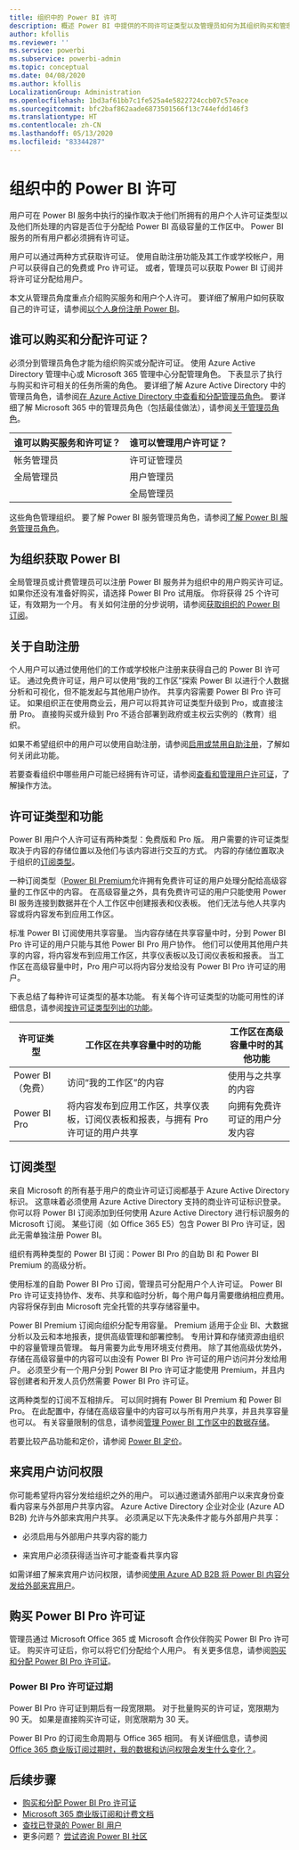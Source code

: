 ```yaml
---
title: 组织中的 Power BI 许可
description: 概述 Power BI 中提供的不同许可证类型以及管理员如何为其组织购买和管理许可。
author: kfollis
ms.reviewer: ''
ms.service: powerbi
ms.subservice: powerbi-admin
ms.topic: conceptual
ms.date: 04/08/2020
ms.author: kfollis
LocalizationGroup: Administration
ms.openlocfilehash: 1bd3af61bb7c1fe525a4e5822724ccb07c57eace
ms.sourcegitcommit: bfc2baf862aade6873501566f13c744efdd146f3
ms.translationtype: HT
ms.contentlocale: zh-CN
ms.lasthandoff: 05/13/2020
ms.locfileid: "83344287"
---
```

# <a name="power-bi-licensing-in-your-organization"></a>组织中的 Power BI 许可

用户可在 Power BI 服务中执行的操作取决于他们所拥有的用户个人许可证类型以及他们所处理的内容是否位于分配给 Power BI 高级容量的工作区中。 Power BI 服务的所有用户都必须拥有许可证。

用户可以通过两种方式获取许可证。 使用自助注册功能及其工作或学校帐户，用户可以获得自己的免费或 Pro 许可证。 或者，管理员可以获取 Power BI 订阅并将许可证分配给用户。

本文从管理员角度重点介绍购买服务和用户个人许可。 要详细了解用户如何获取自己的许可证，请参阅[以个人身份注册 Power BI](../fundamentals/service-self-service-signup-for-power-bi.md)。

## <a name="who-can-purchase-and-assign-licenses"></a>谁可以购买和分配许可证？

必须分到管理员角色才能为组织购买或分配许可证。 使用 Azure Active Directory 管理中心或 Microsoft 365 管理中心分配管理角色。 下表显示了执行与购买和许可相关的任务所需的角色。 要详细了解 Azure Active Directory 中的管理员角色，请参阅[在 Azure Active Directory 中查看和分配管理员角色](https://docs.microsoft.com/azure/active-directory/users-groups-roles/directory-manage-roles-portal)。 要详细了解 Microsoft 365 中的管理员角色（包括最佳做法），请参阅[关于管理员角色](https://docs.microsoft.com/microsoft-365/admin/add-users/about-admin-roles?view=o365-worldwide)。

| 谁可以购买服务和许可证？ | 谁可以管理用户许可证？ |
| --------------- | --------------- |
| 帐务管理员 | 许可证管理员 |
| 全局管理员 | 用户管理员 |
|  | 全局管理员 |

这些角色管理组织。 要了解 Power BI 服务管理员角色，请参阅[了解 Power BI 服务管理员角色](service-admin-role.md)。

## <a name="get-power-bi-for-your-organization"></a>为组织获取 Power BI

全局管理员或计费管理员可以注册 Power BI 服务并为组织中的用户购买许可证。 如果你还没有准备好购买，请选择 Power BI Pro 试用版。 你将获得 25 个许可证，有效期为一个月。 有关如何注册的分步说明，请参阅[获取组织的 Power BI 订阅](service-admin-org-subscription.md)。

## <a name="about-self-service-sign-up"></a>关于自助注册

个人用户可以通过使用他们的工作或学校帐户注册来获得自己的 Power BI 许可证。 通过免费许可证，用户可以使用“我的工作区”探索 Power BI 以进行个人数据分析和可视化，但不能发起与其他用户协作。 共享内容需要 Power BI Pro 许可证。 如果组织正在使用商业云，用户可以将其许可证类型升级到 Pro，或直接注册 Pro。 直接购买或升级到 Pro 不适合部署到政府或主权云实例的（教育）组织。

如果不希望组织中的用户可以使用自助注册，请参阅[启用或禁用自助注册](service-admin-disable-self-service.md)，了解如何关闭此功能。

若要查看组织中哪些用户可能已经拥有许可证，请参阅[查看和管理用户许可证](service-admin-manage-licenses.md)，了解操作方法。

## <a name="license-types-and-capabilities"></a>许可证类型和功能

Power BI 用户个人许可证有两种类型：免费版和 Pro 版。 用户需要的许可证类型取决于内容的存储位置以及他们与该内容进行交互的方式。 内容的存储位置取决于组织的[订阅类型](#subscription-types)。

一种订阅类型（[Power BI Premium](service-admin-premium-purchase.md)允许拥有免费许可证的用户处理分配给高级容量的工作区中的内容。 在高级容量之外，具有免费许可证的用户只能使用 Power BI 服务连接到数据并在个人工作区中创建报表和仪表板。 他们无法与他人共享内容或将内容发布到应用工作区。

标准 Power BI 订阅使用共享容量。 当内容存储在共享容量中时，分到 Power BI Pro 许可证的用户只能与其他 Power BI Pro 用户协作。 他们可以使用其他用户共享的内容，将内容发布到应用工作区，共享仪表板以及订阅仪表板和报表。  当工作区在高级容量中时，Pro 用户可以将内容分发给没有 Power BI Pro 许可证的用户。

下表总结了每种许可证类型的基本功能。 有关每个许可证类型的功能可用性的详细信息，请参阅[按许可证类型列出的功能](../fundamentals/service-features-license-type.md)。

| 许可证类型 | 工作区在共享容量中时的功能 | 工作区在高级容量中时的其他功能 |
| --------- | ----------- | ----------- |
| Power BI（免费） | 访问“我的工作区”的内容 | 使用与之共享的内容 |
| Power BI Pro | 将内容发布到应用工作区，共享仪表板，订阅仪表板和报表，与拥有 Pro 许可证的用户共享 | 向拥有免费许可证的用户分发内容 |

## <a name="subscription-types"></a>订阅类型

来自 Microsoft 的所有基于用户的商业许可证订阅都基于 Azure Active Directory 标识。 这意味着必须使用 Azure Active Directory 支持的商业许可证标识登录。 你可以将 Power BI 订阅添加到任何使用 Azure Active Directory 进行标识服务的 Microsoft 订阅。 某些订阅（如 Office 365 E5）包含 Power BI Pro 许可证，因此无需单独注册 Power BI。

组织有两种类型的 Power BI 订阅：Power BI Pro 的自助 BI 和 Power BI Premium 的高级分析。

使用标准的自助 Power BI Pro 订阅，管理员可分配用户个人许可证。 Power BI Pro 许可证支持协作、发布、共享和临时分析，每个用户每月需要缴纳相应费用。 内容将保存到由 Microsoft 完全托管的共享存储容量中。

Power BI Premium 订阅向组织分配专用容量。 Premium 适用于企业 BI、大数据分析以及云和本地报表，提供高级管理和部署控制。 专用计算和存储资源由组织中的容量管理员管理。 每月需要为此专用环境支付费用。 除了其他高级优势外，存储在高级容量中的内容可以由没有 Power BI Pro 许可证的用户访问并分发给用户。 必须至少有一个用户分到 Power BI Pro 许可证才能使用 Premium，并且内容创建者和开发人员仍然需要 Power BI Pro 许可证。

这两种类型的订阅不互相排斥。 可以同时拥有 Power BI Premium 和 Power BI Pro。 在此配置中，存储在高级容量中的内容可以与所有用户共享，并且共享容量也可以。 有关容量限制的信息，请参阅[管理 Power BI 工作区中的数据存储](service-admin-manage-your-data-storage-in-power-bi.md)。

若要比较产品功能和定价，请参阅 [Power BI 定价](https://powerbi.microsoft.com/pricing)。

## <a name="guest-user-access"></a>来宾用户访问权限

你可能希望将内容分发给组织之外的用户。 可以通过邀请外部用户以来宾身份查看内容来与外部用户共享内容。 Azure Active Directory 企业对企业 (Azure AD B2B) 允许与外部来宾用户共享。 必须满足以下先决条件才能与外部用户共享：

- 必须启用与外部用户共享内容的能力

- 来宾用户必须获得适当许可才能查看共享内容

如需详细了解来宾用户访问权限，请参阅[使用 Azure AD B2B 将 Power BI 内容分发给外部来宾用户](service-admin-azure-ad-b2b.md)。

## <a name="purchase-power-bi-pro-licenses"></a>购买 Power BI Pro 许可证

管理员通过 Microsoft Office 365 或 Microsoft 合作伙伴购买 Power BI Pro 许可证。 购买许可证后，你可以将它们分配给个人用户。 有关更多信息，请参阅[购买和分配 Power BI Pro 许可证](service-admin-purchasing-power-bi-pro.md)。

### <a name="power-bi-pro-license-expiration"></a>Power BI Pro 许可证过期

Power BI Pro 许可证到期后有一段宽限期。 对于批量购买的许可证，宽限期为 90 天。 如果是直接购买许可证，则宽限期为 30 天。

Power BI Pro 的订阅生命周期与 Office 365 相同。 有关详细信息，请参阅 [Office 365 商业版订阅过期时，我的数据和访问权限会发生什么变化？](https://support.office.com/article/What-happens-to-my-data-and-access-when-my-Office-365-for-business-subscription-ends-4436582f-211a-45ec-b72e-33647f97d8a3)。


## <a name="next-steps"></a>后续步骤

- [购买和分配 Power BI Pro 许可证](service-admin-purchasing-power-bi-pro.md)
- [Microsoft 365 商业版订阅和计费文档](https://docs.microsoft.com/microsoft-365/commerce/?view=o365-worldwide)
- [查找已登录的 Power BI 用户](service-admin-access-usage.md)
- 更多问题？ [尝试咨询 Power BI 社区](https://community.powerbi.com/)
